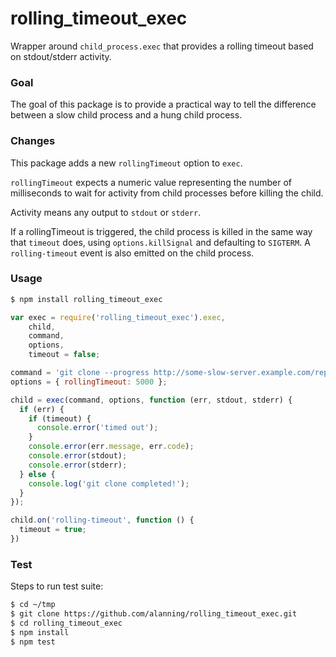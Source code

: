 rolling_timeout_exec
====================

Wrapper around `child_process.exec` that provides a rolling timeout based on stdout/stderr activity.

### Goal

The goal of this package is to provide a practical way to tell the difference between a slow child process and a hung child process.


### Changes

This package adds a new `rollingTimeout` option to `exec`.

`rollingTimeout` expects a numeric value representing the number of milliseconds to wait for activity from child processes before killing the child.

Activity means any output to `stdout` or `stderr`.

If a rollingTimeout is triggered, the child process is killed in the same way that `timeout` does, using `options.killSignal` and defaulting to `SIGTERM`.  A `rolling-timeout` event is also emitted on the child process.


### Usage

```sh
$ npm install rolling_timeout_exec
```

```js
var exec = require('rolling_timeout_exec').exec,
    child,
    command,
    options,
    timeout = false;

command = 'git clone --progress http://some-slow-server.example.com/repo';
options = { rollingTimeout: 5000 };

child = exec(command, options, function (err, stdout, stderr) {
  if (err) {
    if (timeout) {
      console.error('timed out');
    }
    console.error(err.message, err.code);
    console.error(stdout);
    console.error(stderr);
  } else {
    console.log('git clone completed!');
  }
});

child.on('rolling-timeout', function () {
  timeout = true;
})
```

### Test

Steps to run test suite:

```sh
$ cd ~/tmp
$ git clone https://github.com/alanning/rolling_timeout_exec.git
$ cd rolling_timeout_exec
$ npm install
$ npm test
```
